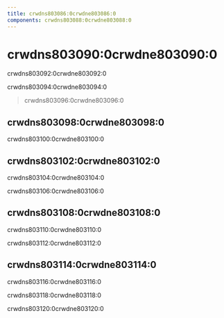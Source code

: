 ```yaml
---
title: crwdns803086:0crwdne803086:0
components: crwdns803088:0crwdne803088:0
---
```

# crwdns803090:0crwdne803090:0

<p class="description">crwdns803092:0crwdne803092:0</p>

crwdns803094:0crwdne803094:0

> crwdns803096:0crwdne803096:0

## crwdns803098:0crwdne803098:0

crwdns803100:0crwdne803100:0

## crwdns803102:0crwdne803102:0

crwdns803104:0crwdne803104:0

crwdns803106:0crwdne803106:0

## crwdns803108:0crwdne803108:0

crwdns803110:0crwdne803110:0

crwdns803112:0crwdne803112:0

## crwdns803114:0crwdne803114:0

crwdns803116:0crwdne803116:0

crwdns803118:0crwdne803118:0

crwdns803120:0crwdne803120:0